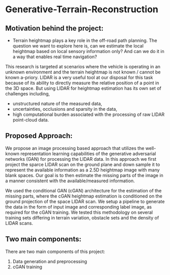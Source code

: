 # Generative-Terrain-Reconstruction
## Motivation behind the project:
-	Terrain heightmap plays a key role in the off-road path planning. The question we want to explore here is, can we estimate the local heightmap based on local sensory information only? And can we do it in a way that enables real time navigation?

This research is targeted at scenarios where the vehicle is operating in an unknown environment and the terrain heightmap is not known / cannot be known a-priory.
LIDAR is a very useful tool at our disposal for this task because of its ability to directly measure the relative position of a point in the 3D space. But using LIDAR for heightmap estimation has its own set of challenges including,
-	unstructured nature of the measured data,
-	uncertainties, occlusions and sparsity in the data,
-	high computational burden associated with the processing of raw LIDAR point-cloud data.

## Proposed Approach:
We propose an image processing based approach that utilizes the well-known representation learning capabilities of the generative adversarial networks (GAN) for processing the LIDAR data.
In this approach we first project the sparce LIDAR scan on the ground plane and down sample it to represent the available information as a 2.5D heightmap image with many blank spaces.
Our goal is to then estimate the missing parts of the image in a manner consistent with the available/measured information.

We used the conditional GAN (cGAN) architecture for the estimation of the missing parts, where the cGAN heightmap estimation is conditioned on the ground projection of the space LIDAR scan.
We setup a pipeline to generate the data in the form of input image and corresponding label image, as required for the cGAN training.
We tested this methodology on several training sets differing in terrain variation, obstacle sets and the density of LIDAR scans.


## Two main components:
There are two main components of this project:
1.	Data generation and preprocessing 
2.	cGAN training 




